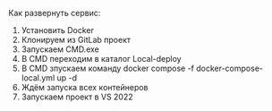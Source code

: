 ﻿Как развернуть сервис:

1. Установить Docker
2. Клонируем из GitLab проект
3. Запускаем CMD.exe
4. В CMD переходим в каталог Local-deploy
5. В CMD зпускаем команду
docker compose -f docker-compose-local.yml up -d
6. Ждём запуска всех контейнеров
7. Запускаем проект в VS 2022


